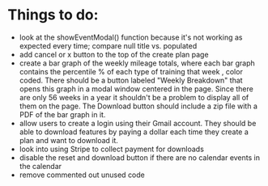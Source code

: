 # Things to do:

- look at the showEventModal() function because it's not working as expected every time; compare null title vs. populated
- add cancel or x button to the top of the create plan page
- create a bar graph of the weekly mileage totals, where each bar graph contains the percentile % of each type of training that week , color coded. There should be a button labeled "Weekly Breakdown" that opens this graph in a modal window centered in the page. Since there are only 56 weeks in a year it shouldn't be a problem to display all of them on the page. The Download button should include a zip file with a PDF of the bar graph in it.
- allow users to create a login using their Gmail account. They should be able to download features by paying a dollar each time they create a plan and want to download it.
- look into using Stripe to collect payment for downloads
- disable the reset and download button if there are no calendar events in the calendar
- remove commented out unused code